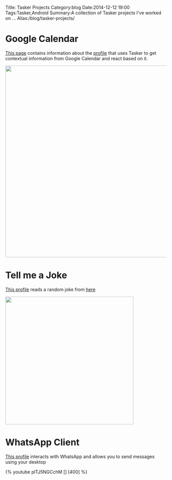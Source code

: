 Title: Tasker Projects
Category:blog
Date:2014-12-12 19:00
Tags:Tasker,Android
Summary:A collection of Tasker projects I've worked on ...
Alias:/blog/tasker-projects/

# Google Calendar


[This page](http://kdheepak.com/blog/tasker-and-google-maps.html) contains information about the [profile](https://github.com/kdheepak89/tasker_sl4a) that uses Tasker to get contextual information from Google Calendar and react based on it.

<a href="https://github.com/kdheepak89/tasker_sl4a"><img src="https://raw.githubusercontent.com/kdheepak89/tasker_sl4a/master/Screenshots/7.png" align="middle" height="600"></a>

# Tell me a Joke

[This profile](https://github.com/kdheepak89/Tasker_Jokes) reads a random joke from [here](https://reddit.com/r/jokes/top)

<a href="https://github.com/kdheepak89/Tasker_Jokes"><img src="https://raw.githubusercontent.com/kdheepak89/Tasker_Jokes/master/Tasker_Demo.gif" align="middle" height="400"></a>

# WhatsApp Client

[This profile](https://github.com/kdheepak89/Tasker_WhatsPush) interacts with WhatsApp and allows you to send messages using your desktop

{% youtube plTJ5NGCchM [] [400] %} 
